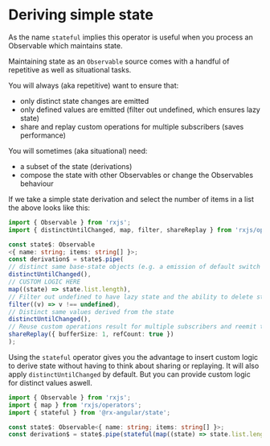# Deriving simple state

  As the name `stateful` implies this operator is useful when you process an Observable which maintains state.

  Maintaining state as an `Observable` source comes with a handful of repetitive as well as situational tasks.

  You will always (aka repetitive) want to ensure that:

  - only distinct state changes are emitted
  - only defined values are emitted (filter out undefined, which ensures lazy state)
  - share and replay custom operations for multiple subscribers (saves performance)

  You will sometimes (aka situational) need:

  - a subset of the state (derivations)
  - compose the state with other Observables or change the Observables behaviour

  If we take a simple state derivation and select the number of items in a list the above looks like this:

  ```typescript
  import { Observable } from 'rxjs';
  import { distinctUntilChanged, map, filter, shareReplay } from 'rxjs/operators';

  const state$: Observable
<{ name: string; items: string[] }>;
  const derivation$ = state$.pipe(
  // distinct same base-state objects (e.g. a emission of default switch cases, incorrect mutable handling of data) @TODO evaluate benefits vs. overhead
  distinctUntilChanged(),
  // CUSTOM LOGIC HERE
  map((state) => state.list.length),
  // Filter out undefined to have lazy state and the ability to delete state slices over time
  filter((v) => v !== undefined),
  // Distinct same values derived from the state
  distinctUntilChanged(),
  // Reuse custom operations result for multiple subscribers and reemit the last calculated value.
  shareReplay({ bufferSize: 1, refCount: true })
  );
  ```

  Using the `stateful` operator gives you the advantage to insert custom logic to derive state without having to think about sharing or replaying. It will also apply `distinctUntilChanged` by default. But you can provide custom logic for distinct values aswell.

  ```typescript
  import { Observable } from 'rxjs';
  import { map } from 'rxjs/operators';
  import { stateful } from '@rx-angular/state';

  const state$: Observable<{ name: string; items: string[] }>;
  const derivation$ = state$.pipe(stateful(map((state) => state.list.length)));
  ```

